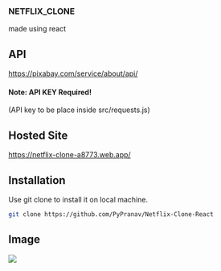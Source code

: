 ### NETFLIX_CLONE
made using react

## API
https://pixabay.com/service/about/api/
#### Note: API KEY Required!
(API key to be place inside src/requests.js)
  
## Hosted Site
https://netflix-clone-a8773.web.app/
  
## Installation  
Use git clone to install it on local machine.
```bash
git clone https://github.com/PyPranav/Netflix-Clone-React
```
  
## Image
![](https://lh3.googleusercontent.com/pw/AL9nZEVusPcbexQp_749pgyQVBIIbG2-suyPD6VtbfQjEygrVvaxeodQVaLjx61sCHhJXGVRzyZyDxRQsnXpodm0N4BX-CqR8UT-Vazz6vugXnbvu5LasOjLVkOPmj4mcVl0Azu1g_tb4Hz7H31WVC5j3hta=w1890-h938-no?authuser=0)
